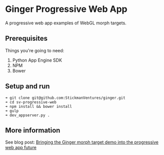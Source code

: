 # Ginger Progressive Web App
A progressive web app examples of WebGL morph targets.

## Prerequisites

Things you're going to need:

1. Python App Engine SDK
2. NPM
3. Bower

## Setup and run
```
➜ git clone git@github.com:StickmanVentures/ginger.git
➜ cd sv-progressive-web
➜ npm install && bower install
➜ gulp
➜ dev_appserver.py .
```

## More information

See blog post: [Bringing the Ginger morph target demo into the progressive web app future](https://www.stickmanventures.com/blog/2016/01/12/bringing-the-ginger-morph-target-demo-into-the-progressive-web-app-future/)
